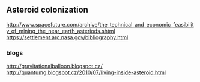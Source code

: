## Asteroid colonization

http://www.spacefuture.com/archive/the_technical_and_economic_feasibility_of_mining_the_near_earth_asteriods.shtml
https://settlement.arc.nasa.gov/bibliography.html

### blogs
http://gravitationalballoon.blogspot.cz/
http://quantumg.blogspot.cz/2010/07/living-inside-asteroid.html
